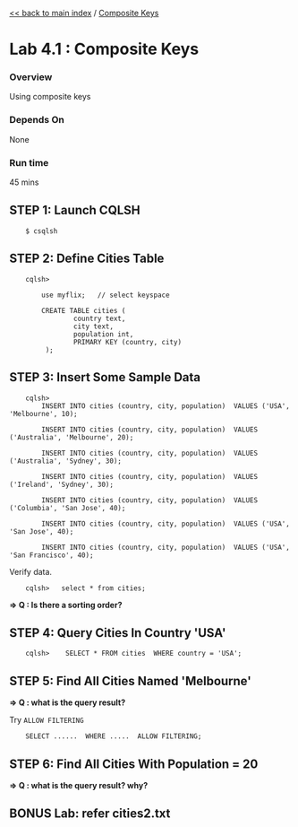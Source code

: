 <link rel='stylesheet' href='../assets/css/main.css'/>

[<< back to main index](../README.md) / [Composite Keys](README.md) 

Lab 4.1 : Composite Keys
====================

### Overview
Using composite keys

### Depends On 
None

### Run time
45 mins


## STEP 1:  Launch CQLSH
```
    $ csqlsh
```


## STEP 2:  Define Cities Table
```
    cqlsh>

        use myflix;   // select keyspace

        CREATE TABLE cities (
                country text,
                city text,
                population int,
                PRIMARY KEY (country, city)
         );
```

## STEP 3:  Insert Some Sample Data
```
    cqlsh>
        INSERT INTO cities (country, city, population)  VALUES ('USA', 'Melbourne', 10);

        INSERT INTO cities (country, city, population)  VALUES ('Australia', 'Melbourne', 20);

        INSERT INTO cities (country, city, population)  VALUES ('Australia', 'Sydney', 30);

        INSERT INTO cities (country, city, population)  VALUES ('Ireland', 'Sydney', 30);

        INSERT INTO cities (country, city, population)  VALUES ('Columbia', 'San Jose', 40);

        INSERT INTO cities (country, city, population)  VALUES ('USA', 'San Jose', 40);
        
        INSERT INTO cities (country, city, population)  VALUES ('USA', 'San Francisco', 40);
```

Verify data.
```
    cqlsh>   select * from cities;
```

**=> Q : Is there a sorting order?** 

## STEP 4:  Query Cities In Country 'USA'
```
    cqlsh>    SELECT * FROM cities  WHERE country = 'USA';
```

## STEP 5:  Find All Cities Named 'Melbourne'

**=> Q : what is the query result?** 

Try `ALLOW FILTERING`
```
    SELECT ......  WHERE .....  ALLOW FILTERING;
```


## STEP 6:  Find All Cities With Population = 20
**=> Q : what is the query result?  why?** 


## BONUS Lab: refer cities2.txt
